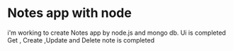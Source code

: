 # Notes app with node

i'm working to create Notes app by node.js and mongo db.
Ui is completed
Get , Create ,Update and Delete note is completed

